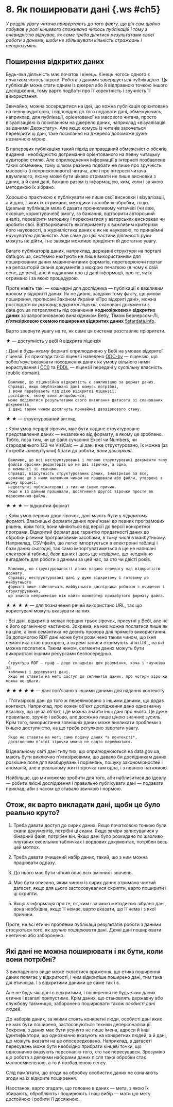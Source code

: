 
# 8. Як поширювати дані {.ws #ch5}
*У розділі увагу читача привертають до того факту,
що він сам щойно побував у ролі кінцевого споживача чиїхось публікацій
і тому з очевидністю відчуває,
як саме треба ділитися результатами своєї роботи з даними,
щоби не збільшувати кількість страждань і непорозумінь.*

## Поширення відкритих даних

Будь-яка діяльність має початок і кінець.
Кінець чогось одного є початком чогось іншого.
Робота з даними завершується публікацією.
Ця публікація може стати одним із джерел або й відправною точкою іншого дослідження,
тому варто подбати про її коректність і зручність її використання.

Звичайно, можна зосередитися на ідеї,
що кожна публікація орієнтована на певну аудиторію,
і відповідно до того подавати дані,
обмежуючись, наприклад, для публікації,
орієнтованої на масового читача,
просто візуалізацією із посиланням на джерело даних,
наприклад «візуалізація за даними Держстату».
Але якщо комусь із читачів захочеться перевірити ці дані,
таке посилання на джерело допоможе дуже незначною мірою.

В паперових публікаціях такий підхід виправданий обмеженістю обсягів видання
і необхідністю дотримання орієнтованого на певну читацьку аудиторію стилю.
Але оприлюднення інформації в інтернеті позбавлене таких обмежень,
тому цілком резонно подбати не лише про зручність масового (і неприскіпливого)
читача, але і про інтереси читача вдумливого, 
якому може бути цікаво отримати не лише висновки з даних,
а й самі дані, бажано разом із інформацією,
ким, коли і за якою методикою їх зібрано.

Хорошою практикою є публікувати не лише свої висновки і візуалізації,
а й дані, з яких їх отримано, методики і засоби їх обробки, тощо.
Ідеальна публікація мала б давати проникливому читачеві
(чи вже, скоріше, користувачеві)
змогу, за бажання, відтворити авторський аналіз,
перевірити методику і переконатися у авторських висновках
чи зробити свої.
Відтворюваність експерименту є важливим критерієм його науковості,
а журналістика даних є як не науковою, то принаймні *наукуватою* діяльністю.
Але саме до цієї частини діяльності руки можуть не дійти,
і не завжди можливо приділити їй достатню увагу.

Багато публікаторів даних, наприклад, державні структури
на порталі data.gov.ua, системно нехтують не лише 
використанням для поширюваних даних машиночитаних форматів,
перетворюючи портал на репозиторій сканів документів з мокрою печаткою
(в чому є свій сенс, до речі), але й наданням про ці дані
інформації, про те, як їх отримано і за якою процедурою.

Проте навіть такі — кошмарні для дослідника —
публікації є важливим кроком у відкритті даних.
Як не дивно,
завдяки тому факту, що умови поширення,
прописані Законом України «Про відкриті дані»,
можна розглядати як *різновид відкритої ліцензії*,
скановані документи з data.gov.ua потрапляють під означення 
**«однозіркових» відкритих даних** 
за запропонованою винахідником Вебу, Тімом Бернерсом-Лі,
**п'ятизірковою схемою поширення відкритих даних** [5stardata.info](http://5stardata.info).

Варто звернути увагу на те, як саме ця система розставляє пріоритети.

★ — доступність у вебі й відкрита ліцензія

:    Дані в *будь-якому* форматі оприлюденено у Вебі
     на умовах відкритої ліцензії.
     Як приклади такої ліцензії наведено
     [ODC-by](http://opendatacommons.org/licenses/by/) —
     ліцензію, що зобов'язує вказувати походження даних
     як умову вільного ними користування і
     [CC0](http://creativecommons.org/publicdomain/zero/1.0/) та
     [PDDL](http://opendatacommons.org/licenses/pddl/)
     — ліцензії передачі у суспільну власність (public domain).

     Важливо, що ліцензійна відкритість є важливішою за формат даних.
     Справді. якщо опубліковані дані комусь потрібні,
     і вони перебувають під дією відкритої ліцензії,
     дослідник, якому вони знадобилися,
     може поділитися результатами свого витягання датасета зі сканованих документів,
     і дані таким чином досягнуть принаймні двозіркового стану.

★ ★ — структурований вигляд

:    Крім умов першої зірочки, має бути надане структуроване представлення даних — 
     незалежно від формату, в якому це зроблено.
     Тобто, поза тим, чи це файл сучасних Excel чи Numbers,
     чи стародавнього 123 чи VisiCalc — 
     ці дані вже структуровано, їх можна (за потреби конвертуючи) брати дo роботи,
     *вони двозіркові*.
     
     Важливо, що всі неструктуровані і погано структуровані документи типу 
     файлів офісних редакторів це не дві зірочки, а одна,
     в компанії зі сканами.
     Справді, відсутність структурованих даних, імовірніше за все,
     означає що з ними належним чином не працювали або файли, утворені в цьому процесі,
     недоступні публікаторові з тих чи інших причин.
     Якщо ж із даними працювали, досягнення другої зірочки просте як пересилання файла.

★ ★ ★ — відкритий формат

:    Крім умов перших двох зірочок, дані мають бути у *відкритому форматі*.
     Власницькі формати даних прив'язані до певних програмових рішень,
     крім того, вони міняються від версії до версії конкретної програми.
     Відкритий формат дає гарантію придатності даних до обробки
     різними програмовими засобами, в тому числі в майбутньому.
     Наприклад, CSV-файл, що легко імпортується в електронні таблиці і бази даних сьогодні,
     так само імпортуватиметься в ще не написані електронні таблиці, бази даних
     і щось ще невідоме, що неодмінно вигадають для роботи з даними за цей час,
     за сто чи двісті років.
     
     Важливо, що структурованості даних надано перевагу над відкритістю формату.
     Справді, неструктуровані дані у дуже відкритому і готовому до майбутнього
     форматі лише забезпечать майбутнього дослідника роботою з очищення і структурування,
     що значно неприємніше ніж найти конвертер призабутого формату файла.

★ ★ ★ ★ — для позначення речей використано URL, так що користувачі можуть вказувати на них

:    Всі дані, відкриті в межах перших трьох зірочок, присутні у Вебі,
     але не є його органічною частиною. Зокрема, на них можна послатися лише як на ціле,
     а їхня семантика не досить прозора для прямого використання.
     За допомогою RDF дані може бути розмічено таким чином,
     що їхня семантика стає прозорою, а окремі записи отримують чіткі URL,
     на які можна послатися.
     Таким чином, сегменти даних можуть бути використані іншими ресурсами безпосередньо.
     
     Структура RDF — граф — дещо складніша для розуміння, хоча і гнучкіша за 
     табличні і деревуваті дані. 
     Якщо не ставити на меті доступ до сегментів даних, про чотири зірочки можна не дбати.

★ ★ ★ ★ ★ — дані пов'язано з іншими даними для надання контексту

:    П'ятизіркові дані до того ж перелінковано з іншими даними,
     що додає контекст.
     Наприклад, про кожен об'єкт дослідження дано однозначну вказівку, що це за об'єкт,
     і де можна знайти інші дані про нього. Це дуже правильно, зручно і вебово,
     але досяжно лише ціною значних зусиль.
     Крім того, використання зовнішніх даних може викликати проблеми з їхньою доступністю,
     на що треба регулярно звертати увагу.
     
     Якщо не ставити на меті саме подачу даних *в контексті*,
     досягненням п'ятої зірочки можна не надто перейматися.
     
В ідеальному світі дані типу тих, що оприлюднюються на data.gov.ua,
мають бути виключно п'ятизірковими, 
що давало би дослідникам даних розкішне поле для визбирувань і порівнянь,
пошуку закономірностей і аномалій,
але в реальному житті зірочка там одна, і з певною натяжкою.

Найбільше, що ми можемо зробити для того, аби наблизитися до ідеалу —
робити якісні дослідження і правильно публікувати дані —
подавати приклад, аби з часом це ставало звичкою і нормою.

## Отож, як варто викладати дані, щоби це було реально круто?

1) Треба давати доступ до сирих даних.
Якщо початковою точкою були скани документів, потрібні ці скани.
Якщо заміри записувалися у бінарний файл, потрібен він.
Якщо дані було розкидано по жахливо плутаних ексельних табличках і вордових документах, потрібен весь цей мотлох.

2) Треба давати очищений набір даних, такий, що з ним можна працювати одразу.

3) До нього має бути чіткий опис всіх змінних і значень.

4) Має бути описано, яким чином із сирих даних отримано чистий датасет,
якщо для цього застосовувалися скрипти, варто поширити і ці скрипти.

5) Якщо є інформація про те, як, ким і за якою методикою зібрано дані,
вона необхідна, якщо її немає, варто вказати, що її нема і з якої причини.

Проте, не всі етичні проблеми публікації результатів роботи з даними стосуються того,
як *зручно поширювати* дані.
Деякі дані поширювати неетично або заборонено.

## Які дані не можна поширювати і як бути, коли вони потрібні?

З викладеного вище може скластися враження,
що етика поширення даних полягає у відкритості,
і чим відкритіше поширено дані, тим така дія етичніша.
І з відкритими даними це саме так і є.

Але не будь-які дані є відкритими,
і поширення не будь-яких даних етичне і взагалі припустиме.
Крім даних, що становлять державну або службову таємницю,
заборонено поширювати також *особисті дані людей*.

До наборів даних, за якими стоять конкретні люди,
особисті дані яких не має бути поширено,
застосовуються техніки деперсоналізації.
Зокрема, з даних має бути усунуто не лише імена, адреси й інші ідентифікатори,
що однозначно вказують на конкретних людей,
а й дані, що можуть вказати на це опосередковано.
Наприклад, в датасеті пересувань може бути необхідно прибрати кінцеві точки,
що однозначно вказують персоналію того, хто так пересувався.
Зрозуміло що робота з деякими наборами даних після такої обробки стає малоосмисленою,
а то й позбавленою сенсу.

Слід пам'ятати, що згоди на обробку особистих даних
не означають згоди на їх відкрите поширення.

Наостанок, варто згадати, що головне в даних —
мета, з якою їх збирають, обробляють і поширюють
і наш вибір — мати цю мету достойною і робити її досяжною.
